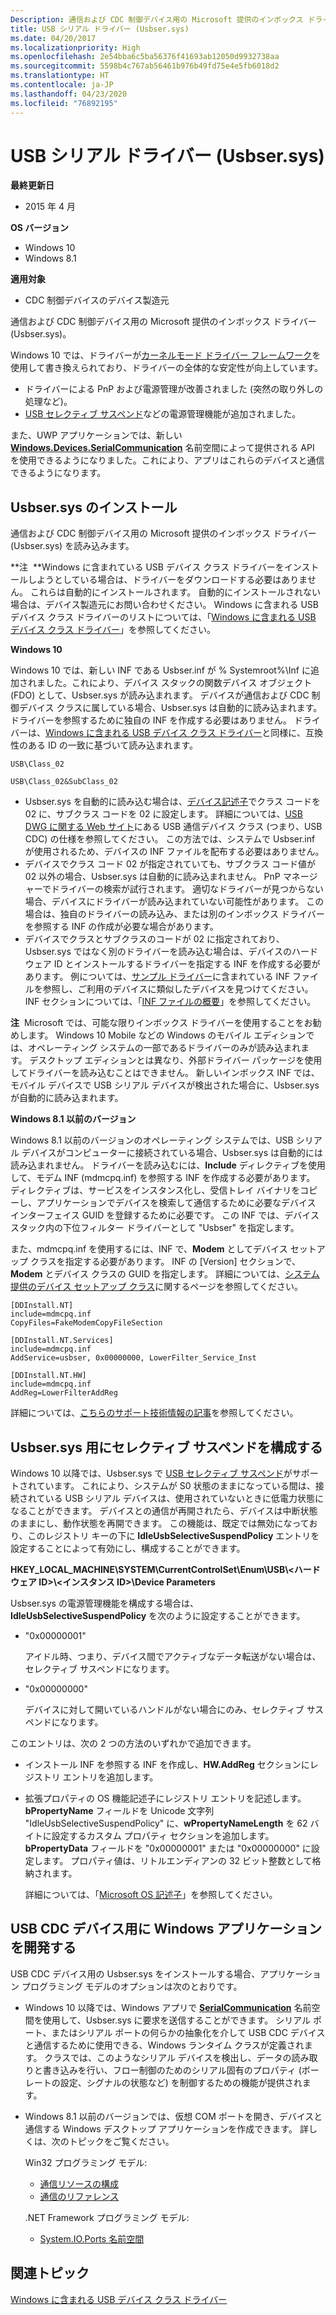 ```yaml
---
Description: 通信および CDC 制御デバイス用の Microsoft 提供のインボックス ドライバー (Usbser.sys)。
title: USB シリアル ドライバー (Usbser.sys)
ms.date: 04/20/2017
ms.localizationpriority: High
ms.openlocfilehash: 2e54bba6c5ba56376f41693ab12050d9932738aa
ms.sourcegitcommit: 5598b4c767ab56461b976b49fd75e4e5fb6018d2
ms.translationtype: HT
ms.contentlocale: ja-JP
ms.lasthandoff: 04/23/2020
ms.locfileid: "76892195"
---
```

# <a name="usb-serial-driver-usbsersys"></a>USB シリアル ドライバー (Usbser.sys)


**最終更新日**

-   2015 年 4 月

**OS バージョン**

-   Windows 10
-   Windows 8.1

**適用対象**

-   CDC 制御デバイスのデバイス製造元

通信および CDC 制御デバイス用の Microsoft 提供のインボックス ドライバー (Usbser.sys)。

Windows 10 では、ドライバーが[カーネルモード ドライバー フレームワーク](https://docs.microsoft.com/windows-hardware/drivers/wdf/)を使用して書き換えられており、ドライバーの全体的な安定性が向上しています。

-   ドライバーによる PnP および電源管理が改善されました (突然の取り外しの処理など)。
-   [USB セレクティブ サスペンド](usb-selective-suspend.md)などの電源管理機能が追加されました。

また、UWP アプリケーションでは、新しい [**Windows.Devices.SerialCommunication**](https://docs.microsoft.com/uwp/api/Windows.Devices.SerialCommunication) 名前空間によって提供される API を使用できるようになりました。これにより、アプリはこれらのデバイスと通信できるようになります。

## <a name="usbsersys-installation"></a>Usbser.sys のインストール


通信および CDC 制御デバイス用の Microsoft 提供のインボックス ドライバー (Usbser.sys) を読み込みます。

**注  **Windows に含まれている USB デバイス クラス ドライバーをインストールしようとしている場合は、ドライバーをダウンロードする必要はありません。 これらは自動的にインストールされます。 自動的にインストールされない場合は、デバイス製造元にお問い合わせください。 Windows に含まれる USB デバイス クラス ドライバーのリストについては、「[Windows に含まれる USB デバイス クラス ドライバー](supported-usb-classes.md)」を参照してください。

 

**Windows 10**

Windows 10 では、新しい INF である Usbser.inf が % Systemroot%\\Inf に追加されました。これにより、デバイス スタックの関数デバイス オブジェクト (FDO) として、Usbser.sys が読み込まれます。 デバイスが通信および CDC 制御デバイス クラスに属している場合、Usbser.sys は自動的に読み込まれます。ドライバーを参照するために独自の INF を作成する必要はありません。 ドライバーは、[Windows に含まれる USB デバイス クラス ドライバー](supported-usb-classes.md)と同様に、互換性のある ID の一致に基づいて読み込まれます。

`USB\Class_02`

`USB\Class_02&SubClass_02`

-   Usbser.sys を自動的に読み込む場合は、[デバイス記述子](usb-device-descriptors.md)でクラス コードを 02 に、サブクラス コードを 02 に設定します。 詳細については、[USB DWG に関する Web サイト](https://go.microsoft.com/fwlink/p/?linkid=617741)にある USB 通信デバイス クラス (つまり、USB CDC) の仕様を参照してください。 この方法では、システムで Usbser.inf が使用されるため、デバイスの INF ファイルを配布する必要はありません。
-   デバイスでクラス コード 02 が指定されていても、サブクラス コード値が 02 以外の場合、Usbser.sys は自動的に読み込まれません。 PnP マネージャーでドライバーの検索が試行されます。 適切なドライバーが見つからない場合、デバイスにドライバーが読み込まれていない可能性があります。 この場合は、独自のドライバーの読み込み、または別のインボックス ドライバーを参照する INF の作成が必要な場合があります。
-   デバイスでクラスとサブクラスのコードが 02 に指定されており、Usbser.sys ではなく別のドライバーを読み込む場合は、デバイスのハードウェア ID とインストールするドライバーを指定する INF を作成する必要があります。 例については、[サンプル ドライバー](https://go.microsoft.com/fwlink/p/?LinkId=534087)に含まれている INF ファイルを参照し、ご利用のデバイスに類似したデバイスを見つけてください。 INF セクションについては、「[INF ファイルの概要](https://docs.microsoft.com/windows-hardware/drivers/install/overview-of-inf-files)」を参照してください。

**注**  Microsoft では、可能な限りインボックス ドライバーを使用することをお勧めします。 Windows 10 Mobile などの Windows のモバイル エディションでは、オペレーティング システムの一部であるドライバーのみが読み込まれます。 デスクトップ エディションとは異なり、外部ドライバー パッケージを使用してドライバーを読み込むことはできません。 新しいインボックス INF では、モバイル デバイスで USB シリアル デバイスが検出された場合に、Usbser.sys が自動的に読み込まれます。

 

**Windows 8.1 以前のバージョン**

Windows 8.1 以前のバージョンのオペレーティング システムでは、USB シリアル デバイスがコンピューターに接続されている場合、Usbser.sys は自動的には読み込まれません。 ドライバーを読み込むには、**Include** ディレクティブを使用して、モデム INF (mdmcpq.inf) を参照する INF を作成する必要があります。 ディレクティブは、サービスをインスタンス化し、受信トレイ バイナリをコピーし、アプリケーションでデバイスを検索して通信するために必要なデバイス インターフェイス GUID を登録するために必要です。 この INF では、デバイス スタック内の下位フィルター ドライバーとして "Usbser" を指定します。

また、mdmcpq.inf を使用するには、INF で、**Modem** としてデバイス セットアップ クラスを指定する必要があります。 INF の [Version] セクションで、**Modem** とデバイス クラスの GUID を指定します。 詳細については、[システム提供のデバイス セットアップ クラス](https://docs.microsoft.com/previous-versions/ff553419(v=vs.85))に関するページを参照してください。

``` syntax
[DDInstall.NT]
include=mdmcpq.inf
CopyFiles=FakeModemCopyFileSection 

[DDInstall.NT.Services]
include=mdmcpq.inf
AddService=usbser, 0x00000000, LowerFilter_Service_Inst 

[DDInstall.NT.HW]
include=mdmcpq.inf
AddReg=LowerFilterAddReg
```

詳細については、[こちらのサポート技術情報の記事](https://support.microsoft.com/help/837637/how-to-use-or-to-reference-the-usbser-sys-driver-from-universal-serial/)を参照してください。

## <a name="configure-selective-suspend-for-usbsersys"></a>Usbser.sys 用にセレクティブ サスペンドを構成する


Windows 10 以降では、Usbser.sys で [USB セレクティブ サスペンド](usb-selective-suspend.md)がサポートされています。 これにより、システムが S0 状態のままになっている間は、接続されている USB シリアル デバイスは、使用されていないときに低電力状態になることができます。 デバイスとの通信が再開されたら、デバイスは中断状態のままにし、動作状態を再開できます。 この機能は、既定では無効になっており、このレジストリ キーの下に **IdleUsbSelectiveSuspendPolicy** エントリを設定することによって有効にし、構成することができます。

**HKEY\_LOCAL\_MACHINE\\SYSTEM\\CurrentControlSet\\Enum\\USB\\&lt;ハードウェア ID&gt;\\&lt;インスタンス ID&gt;\\Device Parameters**

Usbser.sys の電源管理機能を構成する場合は、**IdleUsbSelectiveSuspendPolicy** を次のように設定することができます。

-   "0x00000001"

    アイドル時、つまり、デバイス間でアクティブなデータ転送がない場合は、セレクティブ サスペンドになります。

-   "0x00000000"

    デバイスに対して開いているハンドルがない場合にのみ、セレクティブ サスペンドになります。

このエントリは、次の 2 つの方法のいずれかで追加できます。

-   インストール INF を参照する INF を作成し、**HW.AddReg** セクションにレジストリ エントリを追加します。
-   拡張プロパティの OS 機能記述子にレジストリ エントリを記述します。 **bPropertyName** フィールドを Unicode 文字列 "IdleUsbSelectiveSuspendPolicy" に、**wPropertyNameLength** を 62 バイトに設定するカスタム プロパティ セクションを追加します。 **bPropertyData** フィールドを "0x00000001" または "0x00000000" に設定します。 プロパティ値は、リトルエンディアンの 32 ビット整数として格納されます。

    詳細については、「[Microsoft OS 記述子](https://go.microsoft.com/fwlink/p/?linkid=224878)」を参照してください。

## <a name="develop-windows-applications-for-a-usb-cdc-device"></a>USB CDC デバイス用に Windows アプリケーションを開発する


USB CDC デバイス用の Usbser.sys をインストールする場合、アプリケーション プログラミング モデルのオプションは次のとおりです。

-   Windows 10 以降では、Windows アプリで [**SerialCommunication**](https://docs.microsoft.com/uwp/api/Windows.Devices.SerialCommunication) 名前空間を使用して、Usbser.sys に要求を送信することができます。 シリアル ポート、またはシリアル ポートの何らかの抽象化を介して USB CDC デバイスと通信するために使用できる、Windows ランタイム クラスが定義されます。 クラスでは、このようなシリアル デバイスを検出し、データの読み取りと書き込みを行い、フロー制御のためのシリアル固有のプロパティ (ボー レートの設定、シグナルの状態など) を制御するための機能が提供されます。

-   Windows 8.1 以前のバージョンでは、仮想 COM ポートを開き、デバイスと通信する Windows デスクトップ アプリケーションを作成できます。 詳しくは、次のトピックをご覧ください。

    Win32 プログラミング モデル:

    -   [通信リソースの構成](https://docs.microsoft.com/windows/desktop/DevIO/configuring-a-communications-resource)
    -   [通信のリファレンス](https://docs.microsoft.com/windows/desktop/DevIO/communications-reference)

    .NET Framework プログラミング モデル:

    -   [System.IO.Ports 名前空間](https://docs.microsoft.com/dotnet/api/system.io.ports?redirectedfrom=MSDN)

## <a name="related-topics"></a>関連トピック
[Windows に含まれる USB デバイス クラス ドライバー](supported-usb-classes.md)  
<!-- [How to use or to reference the Usbser.sys driver from universal serial bus (USB) modem .inf files](https://support.microsoft.com/help/837637/how-to-use-or-to-reference-the-usbser-sys-driver-from-universal-serial) -->



